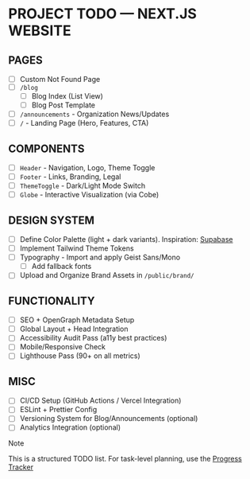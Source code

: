 # PROJECT TODO — NEXT.JS WEBSITE

## PAGES

- [ ] Custom Not Found Page
- [ ] `/blog`
  - [ ] Blog Index (List View)
  - [ ] Blog Post Template
- [ ] `/announcements` - Organization News/Updates
- [ ] `/` - Landing Page (Hero, Features, CTA)

## COMPONENTS

- [ ] `Header` - Navigation, Logo, Theme Toggle
- [ ] `Footer` - Links, Branding, Legal
- [ ] `ThemeToggle` - Dark/Light Mode Switch
- [ ] `Globe` - Interactive Visualization (via Cobe)

## DESIGN SYSTEM

- [ ] Define Color Palette (light + dark variants). Inspiration: [Supabase](https://supabase.com/)
- [ ] Implement Tailwind Theme Tokens
- [ ] Typography - Import and apply Geist Sans/Mono
  - [ ] Add fallback fonts
- [ ] Upload and Organize Brand Assets in `/public/brand/`

## FUNCTIONALITY

- [ ] SEO + OpenGraph Metadata Setup
- [ ] Global Layout + Head Integration
- [ ] Accessibility Audit Pass (a11y best practices)
- [ ] Mobile/Responsive Check
- [ ] Lighthouse Pass (90+ on all metrics)

## MISC

- [ ] CI/CD Setup (GitHub Actions / Vercel Integration)
- [ ] ESLint + Prettier Config
- [ ] Versioning System for Blog/Announcements (optional)
- [ ] Analytics Integration (optional)

> [!NOTE]
> This is a structured TODO list. For task-level planning, use the [Progress Tracker](https://github.com/orgs/redfox-studios/projects/2)
